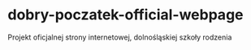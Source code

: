 # dobry-poczatek-official-webpage
Projekt oficjalnej strony internetowej, dolnośląskiej szkoły rodzenia
